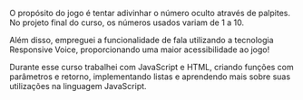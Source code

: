O propósito do jogo é tentar adivinhar o número oculto através de palpites. No projeto final do curso, os números usados variam de 1 a 10. 

Além disso, empreguei a funcionalidade de fala utilizando a tecnologia Responsive Voice, proporcionando uma maior acessibilidade ao jogo!

 Durante esse curso trabalhei com JavaScript e HTML, criando funções com parâmetros e retorno, implementando listas e aprendendo mais sobre suas utilizações na linguagem JavaScript. 


